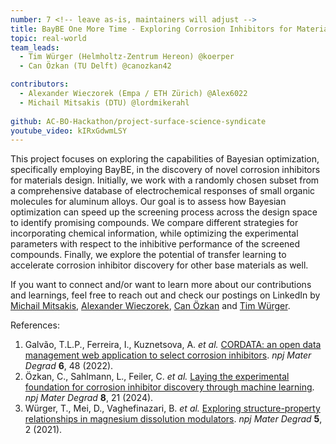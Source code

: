 ```yaml
---
number: 7 <!-- leave as-is, maintainers will adjust -->
title: BayBE One More Time - Exploring Corrosion Inhibitors for Materials Design
topic: real-world
team_leads:
  - Tim Würger (Helmholtz-Zentrum Hereon) @koerper
  - Can Özkan (TU Delft) @canozkan42

contributors:
  - Alexander Wieczorek (Empa / ETH Zürich) @Alex6022
  - Michail Mitsakis (DTU) @lordmikerahl
  
github: AC-BO-Hackathon/project-surface-science-syndicate
youtube_video: kIRxGdwmLSY
---
```


This project focuses on exploring the capabilities of Bayesian optimization, specifically employing BayBE, in the discovery of novel corrosion inhibitors for materials design. Initially, we work with a randomly chosen subset from a comprehensive database of electrochemical responses of small organic molecules for aluminum alloys. Our goal is to assess how Bayesian optimization can speed up the screening process across the design space to identify promising compounds. We compare different strategies for incorporating chemical information, while optimizing the experimental parameters with respect to the inhibitive performance of the screened compounds. Finally, we explore the potential of transfer learning to accelerate corrosion inhibitor discovery for other base materials as well.

If you want to connect and/or want to learn more about our contributions and learnings, feel free to reach out and check our postings on LinkedIn by [Michail Mitsakis](https://www.linkedin.com/posts/michail-mitsakis_project-7-baybe-one-more-time-exploring-activity-7180894234835644416-kkF9?utm_source=share&utm_medium=member_desktop), [Alexander Wieczorek](https://www.linkedin.com/posts/alexander-wieczorek_github-ac-bo-hackathonproject-surface-science-syndicate-activity-7180880116799979520-1JEZ?utm_source=share&utm_medium=member_desktop), [Can Özkan](https://www.linkedin.com/posts/canozkan42_github-ac-bo-hackathonproject-surface-science-syndicate-activity-7181189184894779393-5O15?utm_source=share&utm_medium=member_desktop) and [Tim Würger](https://www.linkedin.com/posts/tim-wuerger_project-7-baybe-one-more-time-exploring-activity-7183034959069143040-Nk7O?utm_source=share&utm_medium=member_desktop).

References:
1. Galvão, T.L.P., Ferreira, I., Kuznetsova, A. _et al._ [CORDATA: an open data management web application to select corrosion inhibitors](https://doi.org/10.1038/s41529-022-00259-9). _npj Mater Degrad_ **6**, 48 (2022).
2. Özkan, C., Sahlmann, L., Feiler, C. _et al._ [Laying the experimental foundation for corrosion inhibitor discovery through machine learning](https://doi.org/10.1038/s41529-024-00435-z). _npj Mater Degrad_ **8**, 21 (2024).
3. Würger, T., Mei, D., Vaghefinazari, B. _et al._ [Exploring structure-property relationships in magnesium dissolution modulators](https://doi.org/10.1038/s41529-020-00148-z). _npj Mater Degrad_ **5**, 2 (2021).
